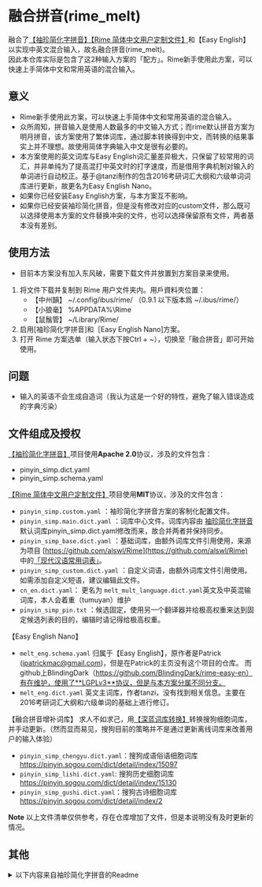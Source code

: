 # 融合拼音(rime_melt)
融合了[【袖珍简化字拼音】](https://github.com/rime/rime-pinyin-simp/)[【Rime 简体中文用户定制文件】](https://github.com/huaxianyan/Rime)和【Easy English】以实现中英文混合输入，故名融合拼音(rime_melt)。   
因此本仓库实际是包含了这2种输入方案的「配方」。Rime新手使用此方案，可以快速上手简体中文和常用英语的混合输入。

## 意义
* Rime新手使用此方案，可以快速上手简体中文和常用英语的混合输入。 
* 众所周知，拼音输入是使用人数最多的中文输入方式；而rime默认拼音方案为明月拼音，该方案使用了繁体词库，通过脚本转换得到中文，而转换的结果事实上并不理想。故使用简体字典输入中文是很有必要的。
* 本方案使用的英文词库与Easy English词汇量差异极大，只保留了较常用的词汇，并非单纯为了提高混打中英文时的打字速度，而是借用字典机制对输入的单词进行自动校正。基于@tanzi制作的包含2016考研词汇大纲和六级单词词库进行更新，故更名为Easy English Nano。
* 如果你已经安装Easy English方案，与本方案互不影响。
* 如果你已经安装袖珍简化拼音，但是没有修改对应的custom文件，那么既可以选择使用本方案的文件替换冲突的文件，也可以选择保留原有文件，两者基本没有差别。   

## 使用方法
* 目前本方案没有加入东风破，需要下载文件并放置到方案目录来使用。 
1. 将文件下载并复制到 Rime 用户文件夹内。用戶資料夾位置：  
    * 【中州韻】 ~/.config/ibus/rime/ （0.9.1 以下版本爲 ~/.ibus/rime/）
    * 【小狼毫】 %APPDATA%\Rime
    * 【鼠鬚管】 ~/Library/Rime/
2. 启用[袖珍简化字拼音]和［Easy English Nano]方案。
3. 打开 Rime 方案选单（输入状态下按Ctrl + ~），切换至「融合拼音」即可开始使用。


## 问题
* 输入的英语不会生成自造词（我认为这是一个好的特性，避免了输入错误造成的字典污染）


## 文件组成及授权

[【袖珍简化字拼音】](https://github.com/rime/rime-pinyin-simp/)项目使用**Apache 2.0**协议，涉及的文件包含：  
* pinyin_simp.dict.yaml
* pinyin_simp.schema.yaml

[【Rime 简体中文用户定制文件】](https://github.com/huaxianyan/Rime)项目使用**MIT**协议，涉及的文件包含：
- `pinyin_simp.custom.yaml` ：袖珍简化字拼音方案的客制化配置文件。
- `pinyin_simp.main.dict.yaml` ：词库中心文件。词库内容由 [袖珍简化字拼音](https://github.com/rime/rime-pinyin-simp) 默认词库pinyin_simp.dict.yaml修改而来，故合并两者并保持同步。
- `pinyin_simp_base.dict.yaml` ：基础词库，由额外词库文件引用使用，来源为项目 [https://github.com/alswl/Rime](https://github.com/alswl/Rime) 中的[「现代汉语常用词表」](https://raw.githubusercontent.com/alswl/Rime/master/luna_pinyin.xiandaihanyuchangyongcibiao.dict.yaml)。
- `pinyin_simp_custom.dict.yaml` ：自定义词语，由额外词库文件引用使用。如需添加自定义短语，建议编辑此文件。
-  `cn_en.dict.yaml`： 更名为 `melt_mult_language.dict.yaml`英文及中英混输词库，本人会着重（tumuyan）维护
- `pinyin_simp_pin.txt` ：候选固定，使用另一个翻译器并给极高权重来达到固定候选列表的目的，编辑时请记得给极高权重。

【Easy English Nano】
* `melt_eng.schema.yaml` 归属于【Easy English】，原作者是Patrick (ipatrickmac@gmail.com)，但是在Patrick的主页没有这个项目的仓库。
而github上BlindingDark（https://github.com/BlindingDark/rime-easy-en）有在维护，使用了**LGPLv3**协议，但是与本方案分属不同分支。
* `melt_eng.dict.yaml` 英文主词库，作者tanzi，没有找到相关信息。主要在2016考研词汇大纲和六级单词的基础上进行修订。

【融合拼音增补词库】
求人不如求己，用[【深蓝词库转换】](https://github.com/studyzy/imewlconverter)转换搜狗细胞词库，并手动更新。（然而显而易见，搜狗目前的策略并不是通过更新离线词库来改善用户的输入体验）
- `pinyin_simp_chengyu.dict.yaml`：搜狗成语俗语细胞词库 https://pinyin.sogou.com/dict/detail/index/15097
- `pinyin_simp_lishi.dict.yaml`: 搜狗历史细胞词库 https://pinyin.sogou.com/dict/detail/index/15130
- `pinyin_simp_gushi.dict.yaml`：搜狗古诗细胞词库 https://pinyin.sogou.com/dict/detail/index/2

**Note** 以上文件清单仅供参考，存在仓库增加了文件，但是本说明没有及时更新的情况。  


## 其他

<details>
<summary>以下内容来自袖珍简化字拼音的Readme</summary>

# 袖珍简化字拼音

配方： ℞ **pinyin-simp**

[Rime](https://rime.im) 袖珍简化字拼音輸入方案

## 安裝

[東風破](https://github.com/rime/plum) 安裝口令： `bash rime-install pinyin-simp`

授權條款：見 [LICENSE](LICENSE)
</details>